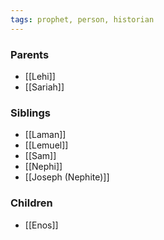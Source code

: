 ```yaml
---
tags: prophet, person, historian
---
```

### Parents
- [[Lehi]]
- [[Sariah]]

### Siblings
- [[Laman]]
- [[Lemuel]]
- [[Sam]]
- [[Nephi]]
- [[Joseph (Nephite)]]

### Children
- [[Enos]]
